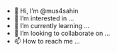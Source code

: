 - 👋 Hi, I’m @mus4sahin
- 👀 I’m interested in ...
- 🌱 I’m currently learning ...
- 💞️ I’m looking to collaborate on ...
- 📫 How to reach me ...

<!---
mus4sahin/mus4sahin is a ✨ special ✨ repository because its `README.md` (this file) appears on your GitHub profile.
You can click the Preview link to take a look at your changes.
--->
